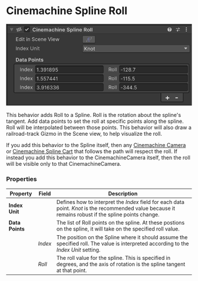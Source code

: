 # Cinemachine Spline Roll

![Spline Roll Inspector](images/CinemachineSplineRollInspector.png)

This behavior adds Roll to a Spline. Roll is the rotation about the spline's tangent. Add data points to set the roll at specific points along the spline. Roll will be interpolated between those points. This behavior will also draw a railroad-track Gizmo in the Scene view, to help visualize the roll.

If you add this behavior to the Spline itself, then any [Cinemachine Camera](CinemachineCamera.md) or [Cinemachine Spline Cart](CinemachineSplineCart.md) that follows the path will respect the roll. If instead you add this behavior to the CinemachineCamera itself, then the roll will be visible only to that CinemachineCamera.

### Properties

| Property | Field | Description |
| --- | --- | --- |
| __Index Unit__ |  | Defines how to interpret the _Index_ field for each data point.  _Knot_ is the recommended value because it remains robust if the spline points change. |
| __Data Points__ |  | The list of Roll points on the spline.  At these postions on the spline, it will take on the specified roll value. |
| | _Index_ | The position on the Spline where it should assume the specified roll.  The value is interpreted according to the _Index Unit_ setting. |
| | _Roll_ | The roll value for the spline.  This is specified in degrees, and the axis of rotation is the spline tangent at that point. |
